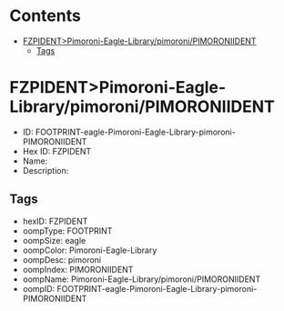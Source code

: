 



Contents
========

* [FZPIDENT>Pimoroni-Eagle-Library/pimoroni/PIMORONIIDENT](#fzpidentpimoroni-eagle-librarypimoronipimoroniident)
	* [Tags](#tags)

# FZPIDENT>Pimoroni-Eagle-Library/pimoroni/PIMORONIIDENT

- ID: FOOTPRINT-eagle-Pimoroni-Eagle-Library-pimoroni-PIMORONIIDENT
- Hex ID: FZPIDENT
- Name: 
- Description: 

## Tags

- hexID: FZPIDENT
- oompType: FOOTPRINT
- oompSize: eagle
- oompColor: Pimoroni-Eagle-Library
- oompDesc: pimoroni
- oompIndex: PIMORONIIDENT
- oompName: Pimoroni-Eagle-Library/pimoroni/PIMORONIIDENT
- oompID: FOOTPRINT-eagle-Pimoroni-Eagle-Library-pimoroni-PIMORONIIDENT
